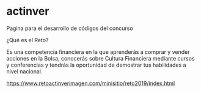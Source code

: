 # actinver
Pagina para el desarrollo de códigos del concurso


¿Qué es el Reto?

Es una competencia financiera en la que aprenderás a comprar y vender acciones en la Bolsa, conocerás sobre Cultura Financiera mediante cursos y conferencias y tendrás la oportunidad de demostrar tus habilidades a nivel nacional.

https://www.retoactinverimagen.com/minisitio/reto2019/index.html
